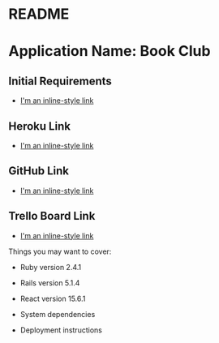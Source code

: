 # README

# Application Name: Book Club

## Initial Requirements

* [I'm an inline-style link](https://github.com/ATL-WDI-Curriculum/atl-wdi/tree/master/projects/unit_04)

## Heroku Link

* [I'm an inline-style link](https://book-club-site.herokuapp.com/)

## GitHub Link

* [I'm an inline-style link](https://github.com/mochila83/book_site)

## Trello Board Link

* [I'm an inline-style link](https://trello.com/b/c99TB04R/final-project)

Things you may want to cover:

* Ruby version 2.4.1

* Rails version 5.1.4

* React version 15.6.1

* System dependencies

* Deployment instructions


